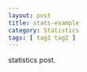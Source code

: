 ```yaml
---
layout: post
title: stats-example
category: Statistics
tags: [ tag1 tag2 ]
---
```


statistics post.